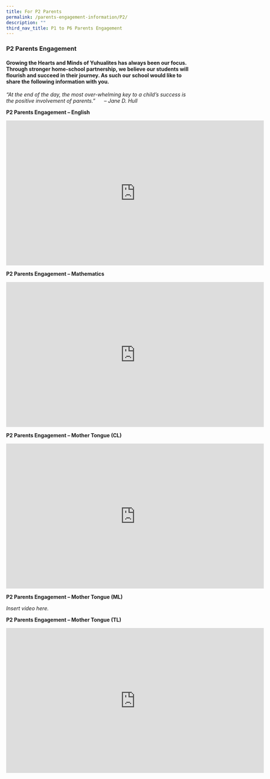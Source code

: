 ```yaml
---
title: For P2 Parents
permalink: /parents-engagement-information/P2/
description: ""
third_nav_title: P1 to P6 Parents Engagement
---
```

### P2 Parents Engagement

#### Growing the Hearts and Minds of Yuhualites has always been our focus. Through stronger home-school partnership, we believe our students will flourish and succeed in their journey. As such our school would like to share the following information with you.

_“At the end of the day, the most over-whelming key to a child’s success is the positive involvement of parents.”      – Jane D. Hull_

**P2 Parents Engagement – English**

<iframe width="699" height="393" src="https://www.youtube.com/embed/T1oujUaGf48" title="YouTube video player" frameborder="0" allow="accelerometer; autoplay; clipboard-write; encrypted-media; gyroscope; picture-in-picture" allowfullscreen></iframe>

**P2 Parents Engagement – Mathematics**

<iframe width="699" height="393" src="https://www.youtube.com/embed/qjzX2mcZIJg" title="YouTube video player" frameborder="0" allow="accelerometer; autoplay; clipboard-write; encrypted-media; gyroscope; picture-in-picture" allowfullscreen></iframe>

**P2 Parents Engagement – Mother Tongue (CL)**

<iframe width="699" height="393" src="https://www.youtube.com/embed/M9GwjfO_Dis" title="YouTube video player" frameborder="0" allow="accelerometer; autoplay; clipboard-write; encrypted-media; gyroscope; picture-in-picture" allowfullscreen></iframe>

**P2 Parents Engagement – Mother Tongue (ML)**

*Insert video here.*

**P2 Parents Engagement – Mother Tongue (TL)**

<iframe width="699" height="393" src="https://www.youtube.com/embed/JdewKgX3VqE" title="YouTube video player" frameborder="0" allow="accelerometer; autoplay; clipboard-write; encrypted-media; gyroscope; picture-in-picture" allowfullscreen></iframe>